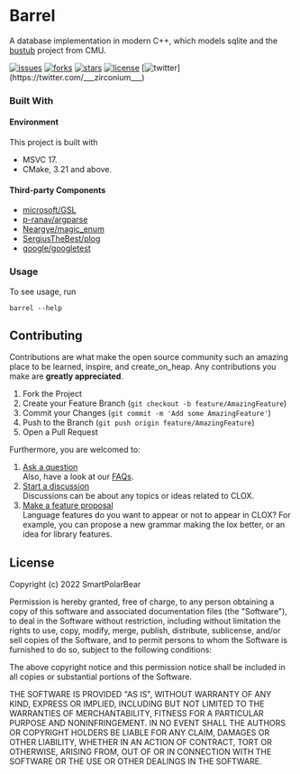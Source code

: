 # Barrel  

A database implementation in modern C++, which models sqlite and the [bustub](https://github.com/cmu-db/bustub) project from CMU.  


[![issues](https://img.shields.io/github/issues/SmartPolarBear/barrel)](https://github.com/SmartPolarBear/barrel/issues)
[![forks](https://img.shields.io/github/forks/SmartPolarBear/barrel)](https://github.com/SmartPolarBear/barrel/fork)
[![stars](https://img.shields.io/github/stars/SmartPolarBear/barrel)](https://github.com/SmartPolarBear/barrel/stargazers)
[![license](https://img.shields.io/github/license/SmartPolarBear/barrel)](https://github.com/SmartPolarBear/barrel/blob/master/LICENSE)
[![twitter](https://img.shields.io/twitter/url?style=social&url=https%3A%2F%2Ftwitter.com%2F___zirconium___)](https://twitter.com/___zirconium___)

### Built With

#### Environment

This project is built with

- MSVC 17.
- CMake, 3.21 and above.


#### Third-party Components
- [microsoft/GSL](https://github.com/microsoft/GSL)  
- [p-ranav/argparse](https://github.com/p-ranav/argparse)  
- [Neargye/magic_enum](https://github.com/Neargye/magic_enum)  
- [SergiusTheBest/plog](https://github.com/SergiusTheBest/plog)  
- [google/googletest](https://github.com/google/googletest)   

### Usage

To see usage, run
```shell
barrel --help
```

## Contributing

Contributions are what make the open source community such an amazing place to be learned, inspire, and create_on_heap. Any contributions you make are **greatly appreciated**.

1. Fork the Project
2. Create your Feature Branch (`git checkout -b feature/AmazingFeature`)
3. Commit your Changes (`git commit -m 'Add some AmazingFeature'`)
4. Push to the Branch (`git push origin feature/AmazingFeature`)
5. Open a Pull Request

Furthermore, you are welcomed to:

1. [Ask a question](https://github.com/SmartPolarBear/barrel/discussions/categories/q-a)   
   Also, have a look at our [FAQs]().
2. [Start a discussion](https://github.com/SmartPolarBear/barrel/discussions/categories/general)    
   Discussions can be about any topics or ideas related to CLOX.
3. [Make a feature proposal](https://github.com/SmartPolarBear/barrel/issues)   
   Language features do you want to appear or not to appear in CLOX? For example, you can propose a new grammar making the lox better, or an idea for library features.

## License

Copyright (c) 2022 SmartPolarBear

Permission is hereby granted, free of charge, to any person obtaining a copy
of this software and associated documentation files (the "Software"), to deal
in the Software without restriction, including without limitation the rights
to use, copy, modify, merge, publish, distribute, sublicense, and/or sell
copies of the Software, and to permit persons to whom the Software is
furnished to do so, subject to the following conditions:

The above copyright notice and this permission notice shall be included in all
copies or substantial portions of the Software.

THE SOFTWARE IS PROVIDED "AS IS", WITHOUT WARRANTY OF ANY KIND, EXPRESS OR
IMPLIED, INCLUDING BUT NOT LIMITED TO THE WARRANTIES OF MERCHANTABILITY,
FITNESS FOR A PARTICULAR PURPOSE AND NONINFRINGEMENT. IN NO EVENT SHALL THE
AUTHORS OR COPYRIGHT HOLDERS BE LIABLE FOR ANY CLAIM, DAMAGES OR OTHER
LIABILITY, WHETHER IN AN ACTION OF CONTRACT, TORT OR OTHERWISE, ARISING FROM,
OUT OF OR IN CONNECTION WITH THE SOFTWARE OR THE USE OR OTHER DEALINGS IN THE
SOFTWARE.


